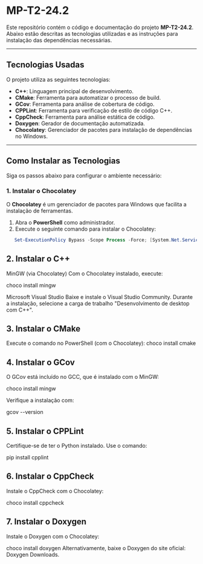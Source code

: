 # MP-T2-24.2

Este repositório contém o código e documentação do projeto **MP-T2-24.2**.  
Abaixo estão descritas as tecnologias utilizadas e as instruções para instalação das dependências necessárias.

---

## Tecnologias Usadas

O projeto utiliza as seguintes tecnologias:

- **C++**: Linguagem principal de desenvolvimento.
- **CMake**: Ferramenta para automatizar o processo de build.
- **GCov**: Ferramenta para análise de cobertura de código.
- **CPPLint**: Ferramenta para verificação de estilo de código C++.
- **CppCheck**: Ferramenta para análise estática de código.
- **Doxygen**: Gerador de documentação automatizada.
- **Chocolatey**: Gerenciador de pacotes para instalação de dependências no Windows.

---

## Como Instalar as Tecnologias

Siga os passos abaixo para configurar o ambiente necessário:

### 1. Instalar o Chocolatey
O **Chocolatey** é um gerenciador de pacotes para Windows que facilita a instalação de ferramentas.

1. Abra o **PowerShell** como administrador.
2. Execute o seguinte comando para instalar o Chocolatey:
```powershell
   Set-ExecutionPolicy Bypass -Scope Process -Force; [System.Net.ServicePointManager]::SecurityProtocol = [System.Net.SecurityProtocolType]::Tls12; iex ((New-Object System.Net.WebClient).DownloadString('https://community.chocolatey.org/install.ps1'))
```

## 2. Instalar o C++
MinGW (via Chocolatey)
Com o Chocolatey instalado, execute:


choco install mingw

Microsoft Visual Studio
Baixe e instale o Visual Studio Community.
Durante a instalação, selecione a carga de trabalho "Desenvolvimento de desktop com C++".

## 3. Instalar o CMake
Execute o comando no PowerShell (com o Chocolatey):
choco install cmake

## 4. Instalar o GCov
O GCov está incluído no GCC, que é instalado com o MinGW:



choco install mingw

Verifique a instalação com:

gcov --version
## 5. Instalar o CPPLint
Certifique-se de ter o Python instalado.
Use o comando:



pip install cpplint
## 6. Instalar o CppCheck
Instale o CppCheck com o Chocolatey:



choco install cppcheck
## 7. Instalar o Doxygen
Instale o Doxygen com o Chocolatey:



choco install doxygen
Alternativamente, baixe o Doxygen do site oficial: Doxygen Downloads.